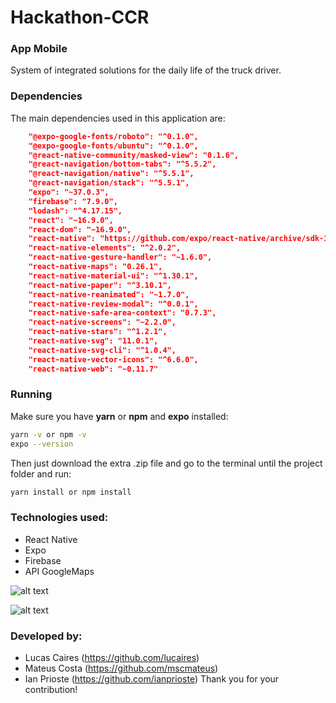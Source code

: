 # Hackathon-CCR

### App Mobile

System of integrated solutions for the daily life of the truck driver.

### Dependencies

The main dependencies used in this application are:

``` json
    "@expo-google-fonts/roboto": "^0.1.0",
    "@expo-google-fonts/ubuntu": "^0.1.0",
    "@react-native-community/masked-view": "0.1.6",
    "@react-navigation/bottom-tabs": "^5.5.2",
    "@react-navigation/native": "^5.5.1",
    "@react-navigation/stack": "^5.5.1",
    "expo": "~37.0.3",
    "firebase": "7.9.0",
    "lodash": "^4.17.15",
    "react": "~16.9.0",
    "react-dom": "~16.9.0",
    "react-native": "https://github.com/expo/react-native/archive/sdk-37.0.1.tar.gz",
    "react-native-elements": "^2.0.2",
    "react-native-gesture-handler": "~1.6.0",
    "react-native-maps": "0.26.1",
    "react-native-material-ui": "^1.30.1",
    "react-native-paper": "^3.10.1",
    "react-native-reanimated": "~1.7.0",
    "react-native-review-modal": "^0.0.1",
    "react-native-safe-area-context": "0.7.3",
    "react-native-screens": "~2.2.0",
    "react-native-stars": "^1.2.1",
    "react-native-svg": "11.0.1",
    "react-native-svg-cli": "^1.0.4",
    "react-native-vector-icons": "^6.6.0",
    "react-native-web": "~0.11.7"
```

### Running

Make sure you have **yarn** or **npm** and **expo** installed:
``` bash
yarn -v or npm -v
expo --version
```

Then just download the extra .zip file and go to the terminal until the project folder and run:
``` bash
yarn install or npm install
```

### Technologies used:

* React Native
* Expo
* Firebase
* API GoogleMaps


![alt text](https://i.ibb.co/S6yKh99/git1.png)

![alt text](https://i.ibb.co/0FNykhx/git2.png)

### Developed by:

* Lucas Caires (https://github.com/lucaires)
* Mateus Costa (https://github.com/mscmateus)
* Ian Prioste (https://github.com/ianprioste)
Thank you for your contribution!
